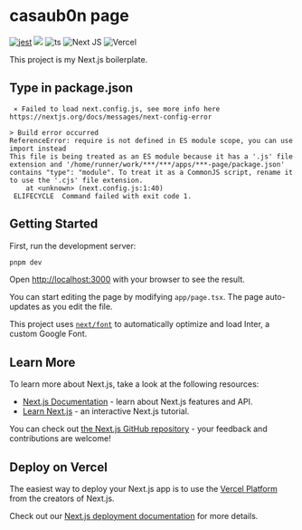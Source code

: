# casaub0n page

[![jest](https://jestjs.io/img/jest-badge.svg)](https://github.com/jestjs/jest)
<a href="https://github.com/storybooks/storybook" target="_blank"><img src="https://raw.githubusercontent.com/storybooks/brand/master/badge/badge-storybook.svg"></a>
![ts](https://badgen.net/badge/-/TypeScript/blue?icon=typescript&label)
![Next JS](https://img.shields.io/badge/Next-black?style=for-the-badge&logo=next.js&logoColor=white)
![Vercel](https://img.shields.io/badge/vercel-%23000000.svg?style=for-the-badge&logo=vercel&logoColor=white)

This project is my Next.js boilerplate.

## Type in package.json

```console
 ⨯ Failed to load next.config.js, see more info here https://nextjs.org/docs/messages/next-config-error

> Build error occurred
ReferenceError: require is not defined in ES module scope, you can use import instead
This file is being treated as an ES module because it has a '.js' file extension and '/home/runner/work/***/***/apps/***-page/package.json' contains "type": "module". To treat it as a CommonJS script, rename it to use the '.cjs' file extension.
    at <unknown> (next.config.js:1:40)
 ELIFECYCLE  Command failed with exit code 1.
```

## Getting Started

First, run the development server:

```bash
pnpm dev
```

Open [http://localhost:3000](http://localhost:3000) with your browser to see the result.

You can start editing the page by modifying `app/page.tsx`. The page auto-updates as you edit the file.

This project uses [`next/font`](https://nextjs.org/docs/basic-features/font-optimization) to automatically optimize and load Inter, a custom Google Font.

## Learn More

To learn more about Next.js, take a look at the following resources:

- [Next.js Documentation](https://nextjs.org/docs) - learn about Next.js features and API.
- [Learn Next.js](https://nextjs.org/learn) - an interactive Next.js tutorial.

You can check out [the Next.js GitHub repository](https://github.com/vercel/next.js/) - your feedback and contributions are welcome!

## Deploy on Vercel

The easiest way to deploy your Next.js app is to use the [Vercel Platform](https://vercel.com/new?utm_medium=default-template&filter=next.js&utm_source=create-next-app&utm_campaign=create-next-app-readme) from the creators of Next.js.

Check out our [Next.js deployment documentation](https://nextjs.org/docs/deployment) for more details.
